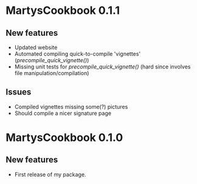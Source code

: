 # MartysCookbook 0.1.1

## New features

- Updated website
- Automated compiling quick-to-compile 'vignettes' (*precompile_quick_vignette()*)
- Missing unit tests for *precompile_quick_vignette()* (hard since involves file manipulation/compilation)

## Issues

- Compiled vignettes missing some(?) pictures
- Should compile a nicer signature page


# MartysCookbook 0.1.0

## New features

- First release of my package.
